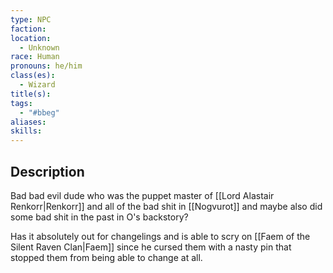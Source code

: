 ```yaml
---
type: NPC
faction: 
location:
  - Unknown
race: Human
pronouns: he/him
class(es):
  - Wizard
title(s): 
tags:
  - "#bbeg"
aliases: 
skills:
---
```

## Description
Bad bad evil dude who was the puppet master of [[Lord Alastair Renkorr|Renkorr]] and all of the bad shit in [[Nogvurot]] and maybe also did some bad shit in the past in O's backstory?

Has it absolutely out for changelings and is able to scry on [[Faem of the Silent Raven Clan|Faem]] since he cursed them with a nasty pin that stopped them from being able to change at all.